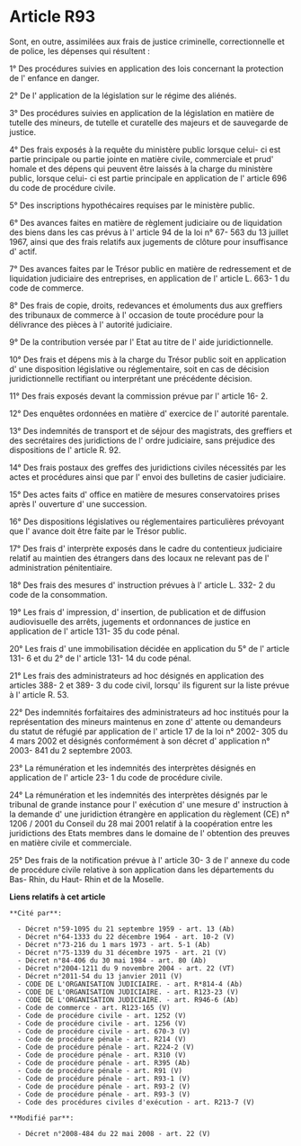 # Article R93

Sont, en outre, assimilées aux frais de justice criminelle, correctionnelle et de police, les dépenses qui résultent : 

1° Des procédures suivies en application des lois concernant la protection de l' enfance en danger. 

2° De l' application de la législation sur le régime des aliénés. 

3° Des procédures suivies en application de la législation en matière de tutelle des mineurs, de tutelle et curatelle des
majeurs et de sauvegarde de justice. 

4° Des frais exposés à la requête du ministère public lorsque celui- ci est partie principale ou partie jointe en matière
civile, commerciale et prud' homale et des dépens qui peuvent être laissés à la charge du ministère public, lorsque celui- ci
est partie principale en application de l' article 696 du code de procédure civile. 

5° Des inscriptions hypothécaires requises par le ministère public. 

6° Des avances faites en matière de règlement judiciaire ou de liquidation des biens dans les cas prévus à l' article 94 de
la loi n° 67- 563 du 13 juillet 1967, ainsi que des frais relatifs aux jugements de clôture pour insuffisance d' actif. 

7° Des avances faites par le Trésor public en matière de redressement et de liquidation judiciaire des entreprises, en
application de l' article L. 663- 1 du code de commerce. 

8° Des frais de copie, droits, redevances et émoluments dus aux greffiers des tribunaux de commerce à l' occasion de toute
procédure pour la délivrance des pièces à l' autorité judiciaire. 

9° De la contribution versée par l' Etat au titre de l' aide juridictionnelle. 

10° Des frais et dépens mis à la charge du Trésor public soit en application d' une disposition législative ou réglementaire,
soit en cas de décision juridictionnelle rectifiant ou interprétant une précédente décision. 

11° Des frais exposés devant la commission prévue par l' article 16- 2. 

12° Des enquêtes ordonnées en matière d' exercice de l' autorité parentale. 

13° Des indemnités de transport et de séjour des magistrats, des greffiers et des secrétaires des juridictions de l' ordre
judiciaire, sans préjudice des dispositions de l' article R. 92. 

14° Des frais postaux des greffes des juridictions civiles nécessités par les actes et procédures ainsi que par l' envoi des
bulletins de casier judiciaire. 

15° Des actes faits d' office en matière de mesures conservatoires prises après l' ouverture d' une succession. 

16° Des dispositions législatives ou réglementaires particulières prévoyant que l' avance doit être faite par le Trésor
public. 

17° Des frais d' interprète exposés dans le cadre du contentieux judiciaire relatif au maintien des étrangers dans des locaux
ne relevant pas de l' administration pénitentiaire. 

18° Des frais des mesures d' instruction prévues à l' article L. 332- 2 du code de la consommation. 

19° Les frais d' impression, d' insertion, de publication et de diffusion audiovisuelle des arrêts, jugements et ordonnances
de justice en application de l' article 131- 35 du code pénal. 

20° Les frais d' une immobilisation décidée en application du 5° de l' article 131- 6 et du 2° de l' article 131- 14 du code
pénal. 

21° Les frais des administrateurs ad hoc désignés en application des articles 388- 2 et 389- 3 du code civil, lorsqu' ils
figurent sur la liste prévue à l' article R. 53. 

22° Des indemnités forfaitaires des administrateurs ad hoc institués pour la représentation des mineurs maintenus en zone d'
attente ou demandeurs du statut de réfugié par application de l' article 17 de la loi n° 2002- 305 du 4 mars 2002 et désignés
conformément à son décret d' application n° 2003- 841 du 2 septembre 2003. 

23° La rémunération et les indemnités des interprètes désignés en application de l' article 23- 1 du code de procédure
civile. 

24° La rémunération et les indemnités des interprètes désignés par le tribunal de grande instance pour l' exécution d' une
mesure d' instruction à la demande d' une juridiction étrangère en application du règlement (CE) n° 1206 / 2001 du Conseil du
28 mai 2001 relatif à la coopération entre les juridictions des Etats membres dans le domaine de l' obtention des preuves en
matière civile et commerciale. 

25° Des frais de la notification prévue à l' article 30- 3 de l' annexe du code de procédure civile relative à son
application dans les départements du Bas- Rhin, du Haut- Rhin et de la Moselle.

**Liens relatifs à cet article**

	**Cité par**:

	  - Décret n°59-1095 du 21 septembre 1959 - art. 13 (Ab)
	  - Décret n°64-1333 du 22 décembre 1964 - art. 10-2 (V)
	  - Décret n°73-216 du 1 mars 1973 - art. 5-1 (Ab)
	  - Décret n°75-1339 du 31 décembre 1975 - art. 21 (V)
	  - Décret n°84-406 du 30 mai 1984 - art. 80 (Ab)
	  - Décret n°2004-1211 du 9 novembre 2004 - art. 22 (VT)
	  - Décret n°2011-54 du 13 janvier 2011 (V)
	  - CODE DE L'ORGANISATION JUDICIAIRE. - art. R*814-4 (Ab)
	  - CODE DE L'ORGANISATION JUDICIAIRE. - art. R123-23 (V)
	  - CODE DE L'ORGANISATION JUDICIAIRE. - art. R946-6 (Ab)
	  - Code de commerce - art. R123-165 (V)
	  - Code de procédure civile - art. 1252 (V)
	  - Code de procédure civile - art. 1256 (V)
	  - Code de procédure civile - art. 670-3 (V)
	  - Code de procédure pénale - art. R214 (V)
	  - Code de procédure pénale - art. R224-2 (V)
	  - Code de procédure pénale - art. R310 (V)
	  - Code de procédure pénale - art. R395 (Ab)
	  - Code de procédure pénale - art. R91 (V)
	  - Code de procédure pénale - art. R93-1 (V)
	  - Code de procédure pénale - art. R93-2 (V)
	  - Code de procédure pénale - art. R93-3 (V)
	  - Code des procédures civiles d'exécution - art. R213-7 (V)

	**Modifié par**:

	  - Décret n°2008-484 du 22 mai 2008 - art. 22 (V)
